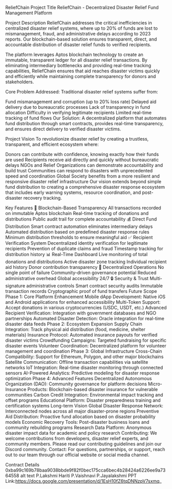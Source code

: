 ReliefChain
Project Title
ReliefChain - Decentralized Disaster Relief Fund Management Platform

Project Description
ReliefChain addresses the critical inefficiencies in centralized disaster relief systems, where up to 20% of funds are lost to mismanagement, fraud, and administrative delays according to 2023 reports. Our blockchain-based solution ensures transparent, direct, and accountable distribution of disaster relief funds to verified recipients.

The platform leverages Aptos blockchain technology to create an immutable, transparent ledger for all disaster relief transactions. By eliminating intermediary bottlenecks and providing real-time tracking capabilities, ReliefChain ensures that aid reaches disaster victims quickly and efficiently while maintaining complete transparency for donors and stakeholders.

Core Problem Addressed: Traditional disaster relief systems suffer from:

Fund mismanagement and corruption (up to 20% loss rate)
Delayed aid delivery due to bureaucratic processes
Lack of transparency in fund allocation
Difficulty in verifying legitimate recipients
Limited real-time tracking of fund flows
Our Solution: A decentralized platform that automates fund distribution through smart contracts, provides real-time transparency, and ensures direct delivery to verified disaster victims.

Project Vision
To revolutionize disaster relief by creating a trustless, transparent, and efficient ecosystem where:

Donors can contribute with confidence, knowing exactly how their funds are used
Recipients receive aid directly and quickly without bureaucratic delays
NGOs and Relief Organizations can demonstrate accountability and build trust
Communities can respond to disasters with unprecedented speed and coordination
Global Society benefits from a more resilient and responsive disaster relief infrastructure
Our vision extends beyond simple fund distribution to creating a comprehensive disaster response ecosystem that includes early warning systems, resource coordination, and post-disaster recovery tracking.

Key Features
🔗 Blockchain-Based Transparency
All transactions recorded on immutable Aptos blockchain
Real-time tracking of donations and distributions
Public audit trail for complete accountability
💰 Direct Fund Distribution
Smart contract automation eliminates intermediary delays
Automated distribution based on predefined disaster response rules
Minimum distribution thresholds to ensure meaningful aid
✅ Recipient Verification System
Decentralized identity verification for legitimate recipients
Prevention of duplicate claims and fraud
Timestamp tracking for distribution history
📊 Real-Time Dashboard
Live monitoring of total donations and distributions
Active disaster zone tracking
Individual recipient aid history
Donor contribution transparency
🚀 Decentralized Operations
No single point of failure
Community-driven governance potential
Reduced administrative overhead
Global accessibility 24/7
🔒 Security & Trust
Multi-signature administrative controls
Smart contract security audits
Immutable transaction records
Cryptographic proof of fund transfers
Future Scope
Phase 1: Core Platform Enhancement
Mobile dApp Development: Native iOS and Android applications for enhanced accessibility
Multi-Token Support: Accept donations in various cryptocurrencies (USDC, USDT, etc.)
Advanced Recipient Verification: Integration with government databases and NGO partnerships
Automated Disaster Detection: Oracle integration for real-time disaster data feeds
Phase 2: Ecosystem Expansion
Supply Chain Integration: Track physical aid distribution (food, medicine, shelter materials)
Insurance Protocol: Automated insurance payouts for verified disaster victims
Crowdfunding Campaigns: Targeted fundraising for specific disaster events
Volunteer Coordination: Decentralized platform for volunteer management and coordination
Phase 3: Global Infrastructure
Cross-Chain Compatibility: Support for Ethereum, Polygon, and other major blockchains
Satellite Communication: Offline transaction capabilities via satellite networks
IoT Integration: Real-time disaster monitoring through connected sensors
AI-Powered Analytics: Predictive modeling for disaster response optimization
Phase 4: Advanced Features
Decentralized Autonomous Organization (DAO): Community governance for platform decisions
Micro-Insurance Products: Blockchain-based disaster insurance for vulnerable communities
Carbon Credit Integration: Environmental impact tracking and offset programs
Educational Platform: Disaster preparedness training and certification systems
Long-term Vision
Global Disaster Response Network: Interconnected nodes across all major disaster-prone regions
Preventive Aid Distribution: Proactive fund allocation based on disaster probability models
Economic Recovery Tools: Post-disaster business loans and community rebuilding programs
Research Data Platform: Anonymous disaster impact data for academic and policy research Contributing: We welcome contributions from developers, disaster relief experts, and community members. Please read our contributing guidelines and join our Discord community.
Contact: For questions, partnerships, or support, reach out to our team through our official website or social media channel.

Contract Details
0xba99c169b78baa9038bbde9f82f0bec175cca6bec4b28424a6226ee9a7364558 alt text
P.Lakshmi Hariti P.Vaishnavi P.Jayalakshmi
PPT Link:https://docs.google.com/presentation/d/1EsH10fZ6tqDNNzpV7sxmq_